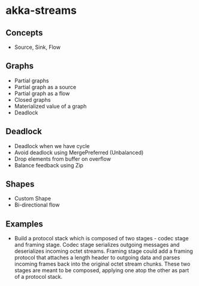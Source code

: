 # akka-streams

## Concepts
* Source, Sink, Flow

## Graphs
* Partial graphs
* Partial graph as a source
* Partial graph as a flow
* Closed graphs
* Materialized value of a graph
* Deadlock

## Deadlock
* Deadlock when we have cycle
* Avoid deadlock using MergePreferred (Unbalanced)
* Drop elements from buffer on overflow
* Balance feedback using Zip

## Shapes
* Custom Shape
* Bi-directional flow

## Examples
* Build a protocol stack which is composed of two stages - codec stage and framing stage. Codec stage serializes outgoing messages and deserializes incoming octet streams.
Framing stage could add a framing protocol that attaches a length header to outgoing data and parses incoming frames back into the original octet stream chunks. These two stages are meant
to be composed, applying one atop the other as part of a protocol stack.